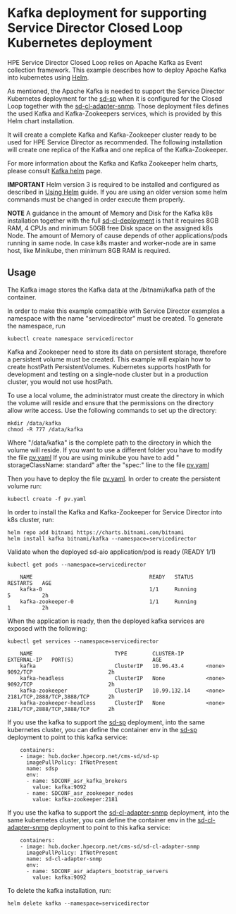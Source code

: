 Kafka deployment for supporting Service Director Closed Loop Kubernetes deployment
==========================

HPE Service Director Closed Loop relies on Apache Kafka as Event collection framework. This example describes how to deploy Apache Kafka into kubernetes using [Helm](https://helm.sh/).

As mentioned, the Apache Kafka is needed to support the Service Director Kubernetes deployment for the [sd-sp](../../deployments/sd-sp) when it is configured for the Closed Loop together with the [sd-cl-adapter-snmp](../../deployments/sd-cl-adapter-snmp). Those deployment files defines the used Kafka and Kafka-Zookeepers services, which is provided by this Helm chart installation.

It will create a complete Kafka and Kafka-Zookeeper cluster ready to be used for HPE Service Director as recommended. The following installation will create one replica of the Kafka and one replica of the Kafka-Zookeeper.

For more information about the Kafka and Kafka Zookeeper helm charts, please consult [Kafka helm](https://github.com/bitnami/charts/tree/master/bitnami/kafka) page.

**IMPORTANT** Helm version 3 is required to be installed and configured as described in [Using Helm](https://helm.sh/docs/using_helm/) guide. If you are using an older version some helm commands must be changed in order execute them properly.

**NOTE** A guidance in the amount of Memory and Disk for the Kafka k8s installation together with the full [sd-cl-deployment](../sd-cl-deployment) is that it requires 8GB RAM, 4 CPUs and minimum 50GB free Disk space on the assigned k8s Node. The amount of Memory of cause depends of other applications/pods running in same node. In case k8s master and worker-node are in same host, like Minikube, then minimum 8GB RAM is required.

Usage
-----

The Kafka image stores the Kafka data at the /bitnami/kafka path of the container.

In order to make this example compatible with Service Director examples a namespace with the name "servicedirector" must be created. To generate the namespace, run

    kubectl create namespace servicedirector


Kafka and Zookeeper need to store its data on persistent storage, therefore a persistent volume must be created. This example will explain how to create hostPath PersistentVolumes. Kubernetes supports hostPath for development and testing on a single-node cluster but in a production cluster, you would not use hostPath.

To use a local volume, the administrator must create the directory in which the volume will reside and ensure that the permissions on the directory allow write access. Use the following commands to set up the directory:

    mkdir /data/kafka
    chmod -R 777 /data/kafka
    
Where "/data/kafka" is the complete path to the directory in which the volume will reside. If you want to use a different folder you have to modify the file [pv.yaml](./pv.yaml)
If you are using minikube you have to add "  storageClassName: standard" after the "spec:" line to the file [pv.yaml](./pv.yaml)
    
Then you have to deploy the file [pv.yaml](./pv.yaml). In order to create the persistent volume run:

    kubectl create -f pv.yaml  
    
In order to install the Kafka and Kafka-Zookeeper for Service Director into k8s cluster, run:

    helm repo add bitnami https://charts.bitnami.com/bitnami
    helm install kafka bitnami/kafka --namespace=servicedirector

Validate when the deployed sd-aio application/pod is ready (READY 1/1)

    kubectl get pods --namespace=servicedirector

```
    NAME                                     READY   STATUS             RESTARTS   AGE
    kafka-0                                  1/1     Running            5          2h
    kafka-zookeeper-0                        1/1     Running            1          2h
```

When the application is ready, then the deployed kafka services are exposed with the following:

    kubectl get services --namespace=servicedirector
       
```
    NAME                          TYPE        CLUSTER-IP       EXTERNAL-IP   PORT(S)                         AGE
    kafka                         ClusterIP   10.96.43.4       <none>        9092/TCP                        2h
    kafka-headless                ClusterIP   None             <none>        9092/TCP                        2h
    kafka-zookeeper               ClusterIP   10.99.132.14     <none>        2181/TCP,2888/TCP,3888/TCP      2h
    kafka-zookeeper-headless      ClusterIP   None             <none>        2181/TCP,2888/TCP,3888/TCP      2h
```

If you use the kafka to support the [sd-sp](../../deployments/sd-sp) deployment, into the same kubernetes cluster, you can define the container env in the [sd-sp](../../deployments/sd-sp) deployment to point to this kafka service:

```
    containers:  
    - image: hub.docker.hpecorp.net/cms-sd/sd-sp
      imagePullPolicy: IfNotPresent
      name: sdsp
      env:
      - name: SDCONF_asr_kafka_brokers
        value: kafka:9092
      - name: SDCONF_asr_zookeeper_nodes
        value: kafka-zookeeper:2181
```

If you use the kafka to support the [sd-cl-adapter-snmp](../../deployments/sd-cl-adapter-snmp) deployment, into the same kubernetes cluster, you can define the container env in the [sd-cl-adapter-snmp](../../deployments/sd-cl-adapter-snmp) deployment to point to this kafka service:

```
    containers:
    - image: hub.docker.hpecorp.net/cms-sd/sd-cl-adapter-snmp
      imagePullPolicy: IfNotPresent
      name: sd-cl-adapter-snmp
      env:
      - name: SDCONF_asr_adapters_bootstrap_servers
        value: kafka:9092
```

To delete the kafka installation, run:

    helm delete kafka --namespace=servicedirector
